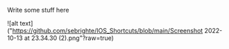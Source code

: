 Write some stuff here


![alt text]("https://github.com/sebrighte/IOS_Shortcuts/blob/main/Screenshot 2022-10-13 at 23.34.30 (2).png"?raw=true)
